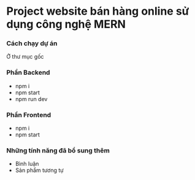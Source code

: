 # Project website bán hàng online sử dụng công nghệ MERN 

 

 
### Cách chạy dự án
Ở thư mục gốc 
### Phần Backend
- npm i
- npm start
- npm run dev

### Phần Frontend
- npm i
- npm start

### Những tính năng đã bổ sung thêm
- Bình luận
- Sản phẩm tương tự
 

